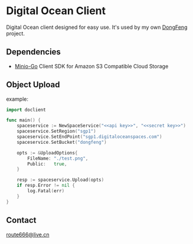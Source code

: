 # Digital Ocean Client

Digital Ocean client designed for easy use. It's used by my own [DongFeng](https://github.com/ilovelili/dongfeng-core) project.

## Dependencies

- [Minio-Go](https://github.com/minio/minio-go/) Client SDK for Amazon S3 Compatible Cloud Storage

## Object Upload

example:

```Go
import doclient

func main() {
    spaceservice := NewSpaceService("<<api key>>", "<<secret key>>")
    spaceservice.SetRegion("sgp1")
    spaceservice.SetEndPoint("sgp1.digitaloceanspaces.com")
    spaceservice.SetBucket("dongfeng")

    opts := &UploadOptions{
        FileName: "./test.png",
        Public:   true,
    }

    resp := spaceservice.Upload(opts)
    if resp.Error != nil {
        log.Fatal(err)
    }
}
```

## Contact

<route666@live.cn>